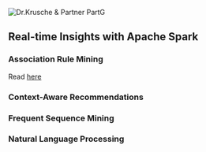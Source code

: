 ![Dr.Krusche & Partner PartG](https://raw.github.com/skrusche63/spark-elastic/master/images/dr-kruscheundpartner.png)

## Real-time Insights with Apache Spark

### Association Rule Mining

Read [here](https://github.com/skrusche63/spark-insight)

### Context-Aware Recommendations

### Frequent Sequence Mining

### Natural Language Processing
